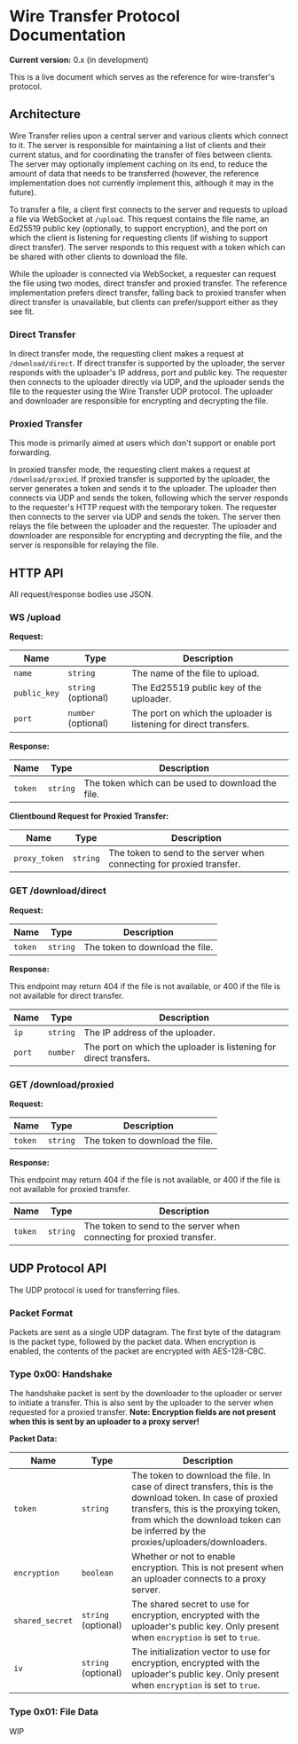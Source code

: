 # Wire Transfer Protocol Documentation

**Current version:** 0.x (in development)

This is a live document which serves as the reference for wire-transfer's protocol.

## Architecture

Wire Transfer relies upon a central server and various clients which connect to it. The server is responsible for maintaining a list of clients and their current status, and for coordinating the transfer of files between clients. The server may optionally implement caching on its end, to reduce the amount of data that needs to be transferred (however, the reference implementation does not currently implement this, although it may in the future).

To transfer a file, a client first connects to the server and requests to upload a file via WebSocket at `/upload`. This request contains the file name, an Ed25519 public key (optionally, to support encryption), and the port on which the client is listening for requesting clients (if wishing to support direct transfer). The server responds to this request with a token which can be shared with other clients to download the file.

While the uploader is connected via WebSocket, a requester can request the file using two modes, direct transfer and proxied transfer. The reference implementation prefers direct transfer, falling back to proxied transfer when direct transfer is unavailable, but clients can prefer/support either as they see fit.

### Direct Transfer

In direct transfer mode, the requesting client makes a request at `/download/direct`. If direct transfer is supported by the uploader, the server responds with the uploader's IP address, port and public key. The requester then connects to the uploader directly via UDP, and the uploader sends the file to the requester using the Wire Transfer UDP protocol. The uploader and downloader are responsible for encrypting and decrypting the file.

### Proxied Transfer

This mode is primarily aimed at users which don't support or enable port forwarding.

In proxied transfer mode, the requesting client makes a request at `/download/proxied`. If proxied transfer is supported by the uploader, the server generates a token and sends it to the uploader. The uploader then connects via UDP and sends the token, following which the server responds to the requester's HTTP request with the temporary token. The requester then connects to the server via UDP and sends the token. The server then relays the file between the uploader and the requester. The uploader and downloader are responsible for encrypting and decrypting the file, and the server is responsible for relaying the file.

## HTTP API

All request/response bodies use JSON.

### WS /upload

**Request:**

| Name | Type | Description |
| ---- | ---- | ----------- |
| `name` | `string` | The name of the file to upload. |
| `public_key` | `string` (optional) | The Ed25519 public key of the uploader. |
| `port` | `number` (optional) | The port on which the uploader is listening for direct transfers. |

**Response:**

| Name | Type | Description |
| ---- | ---- | ----------- |
| `token` | `string` | The token which can be used to download the file. |

**Clientbound Request for Proxied Transfer:**

| Name | Type | Description |
| ---- | ---- | ----------- |
| `proxy_token` | `string` | The token to send to the server when connecting for proxied transfer. |

### GET /download/direct

**Request:**

| Name | Type | Description |
| ---- | ---- | ----------- |
| `token` | `string` | The token to download the file. |

**Response:**

This endpoint may return 404 if the file is not available, or 400 if the file is not available for direct transfer.

| Name | Type | Description |
| ---- | ---- | ----------- |
| `ip` | `string` | The IP address of the uploader. |
| `port` | `number` | The port on which the uploader is listening for direct transfers. |

### GET /download/proxied

**Request:**

| Name | Type | Description |
| ---- | ---- | ----------- |
| `token` | `string` | The token to download the file. |

**Response:**

This endpoint may return 404 if the file is not available, or 400 if the file is not available for proxied transfer.

| Name | Type | Description |
| ---- | ---- | ----------- |
| `token` | `string` | The token to send to the server when connecting for proxied transfer. |

## UDP Protocol API

The UDP protocol is used for transferring files.

### Packet Format

Packets are sent as a single UDP datagram. The first byte of the datagram is the packet type, followed by the packet data. When encryption is enabled, the contents of the packet are encrypted with AES-128-CBC.

### Type 0x00: Handshake

The handshake packet is sent by the downloader to the uploader or server to initiate a transfer. This is also sent by the uploader to the server when requested for a proxied transfer. **Note: Encryption fields are not present when this is sent by an uploader to a proxy server!**

**Packet Data:**

| Name | Type | Description |
| ---- | ---- | ----------- |
| `token` | `string` | The token to download the file. In case of direct transfers, this is the download token. In case of proxied transfers, this is the proxying token, from which the download token can be inferred by the proxies/uploaders/downloaders. |
| `encryption` | `boolean` | Whether or not to enable encryption. This is not present when an uploader connects to a proxy server. |
| `shared_secret` | `string` (optional) | The shared secret to use for encryption, encrypted with the uploader's public key. Only present when `encryption` is set to `true`. |
| `iv` | `string` (optional) | The initialization vector to use for encryption, encrypted with the uploader's public key. Only present when `encryption` is set to `true`. |

### Type 0x01: File Data

WIP
